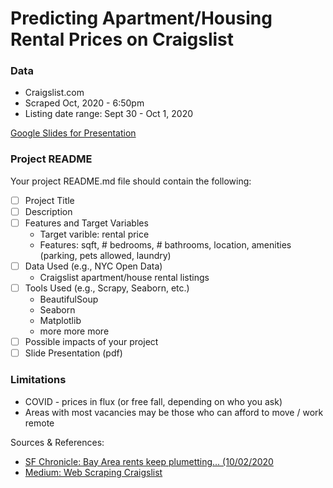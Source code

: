 # Predicting Apartment/Housing Rental Prices on Craigslist


### Data
* Craigslist.com
* Scraped Oct, 2020 - 6:50pm
* Listing date range: Sept 30 - Oct 1, 2020

[Google Slides for Presentation](https://docs.google.com/presentation/d/1NhBDSsJ1JcOm26SGvjzqb9vzUKsGusGk8203bDzg8bY/edit#slide=id.g9baf0f3b3a_0_69)

### Project README
Your project README.md file should contain the following:

- [ ] Project Title
- [ ] Description
- [ ] Features and Target Variables
     * Target varible: rental price
     * Features: sqft, # bedrooms, # bathrooms, location, amenities (parking, pets allowed, laundry)
- [ ] Data Used (e.g., NYC Open Data)
     * Craigslist apartment/house rental listings
- [ ] Tools Used (e.g., Scrapy, Seaborn, etc.)
     * BeautifulSoup
     * Seaborn
     * Matplotlib
     * more more more
- [ ] Possible impacts of your project
- [ ] Slide Presentation (pdf)

### Limitations
* COVID - prices in flux (or free fall, depending on who you ask)
* Areas with most vacancies may be those who can afford to move / work remote


Sources & References: 
* [SF Chronicle: Bay Area rents keep plumetting... (10/02/2020](https://www.sfchronicle.com/bayarea/article/Bay-Area-rents-keep-plummeting-especially-in-15613722.php)
* [Medium: Web Scraping Craigslist](https://towardsdatascience.com/web-scraping-craigslist-a-complete-tutorial-c41cea4f4981)


